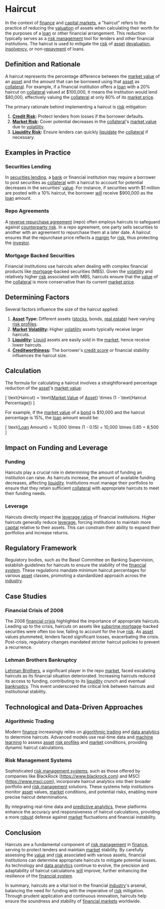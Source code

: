 # Haircut

In the context of [finance](../f/finance.md) and [capital markets](../c/capital_markets.md), a "haircut" refers to the practice of reducing the [valuation](../v/valuation.md) of assets when calculating their worth for the purposes of a [loan](../l/loan.md) or other financial arrangement. This reduction typically serves as a [risk management](../r/risk_management.md) tool for lenders and other financial institutions. The haircut is used to mitigate the [risk](../r/risk.md) of [asset](../a/asset.md) [devaluation](../d/devaluation.md), [insolvency](../i/insolvency.md), or non-[repayment](../r/repayment.md) of loans.

## Definition and Rationale

A haircut represents the percentage difference between the [market value](../m/market_value.md) of an [asset](../a/asset.md) and the amount that can be borrowed using that [asset](../a/asset.md) as [collateral](../c/collateral.md). For example, if a financial institution offers a [loan](../l/loan.md) with a 20% haircut on [collateral](../c/collateral.md) valued at $100,000, it means the institution would lend $80,000, effectively valuing the [collateral](../c/collateral.md) at only 80% of its [market price](../m/market_price.md).

The primary rationale behind implementing a haircut is [risk](../r/risk.md) mitigation:
1. **[Credit Risk](../c/credit_risk.md):** Protect lenders from losses if the borrower defaults.
2. **[Market Risk](../m/market_risk.md):** Cover potential decreases in the [collateral](../c/collateral.md)'s [market value](../m/market_value.md) due to [volatility](../v/volatility.md).
3. **[Liquidity Risk](../l/liquidity_risk.md):** Ensure lenders can quickly [liquidate](../l/liquidate.md) the [collateral](../c/collateral.md) if necessary.

## Examples in Practice

### Securities Lending

In [securities lending](../s/securities_lending.md), a [bank](../b/bank.md) or financial institution may require a borrower to post securities as [collateral](../c/collateral.md) with a haircut to account for potential decreases in the securities' [value](../v/value.md). For instance, if securities worth $1 million are posted with a 10% haircut, the borrower [will](../w/will.md) receive $900,000 as the [loan](../l/loan.md) amount.

### Repo Agreements

A [reverse repurchase agreement](../r/reverse_repurchase_agreement.md) (repo) often employs haircuts to safeguard against [counterparty risk](../c/counterparty_risk.md). In a repo agreement, one party sells securities to another with an agreement to repurchase them at a later date. A haircut ensures that the repurchase price reflects a [margin](../m/margin.md) for [risk](../r/risk.md), thus protecting the [investor](../i/investor.md).

### Mortgage Backed Securities

Financial institutions use haircuts when dealing with complex financial products like [mortgage](../m/mortgage.md)-backed securities (MBS). Given the [volatility](../v/volatility.md) and relatively higher [risk](../r/risk.md) associated with MBS, haircuts ensure that the [value](../v/value.md) of the [collateral](../c/collateral.md) is more conservative than its current [market price](../m/market_price.md).

## Determining Factors

Several factors influence the size of the haircut applied:
1. **[Asset](../a/asset.md) Type:** Different assets ([stocks](../s/stock.md), bonds, [real estate](../r/real_estate.md)) have varying [risk profiles](../r/risk_profiles.md).
2. **[Market](../m/market.md) [Volatility](../v/volatility.md):** Higher [volatility](../v/volatility.md) assets typically receive larger haircuts.
3. **[Liquidity](../l/liquidity.md):** [Liquid](../l/liquid.md) assets are easily sold in the [market](../m/market.md), hence receive lower haircuts.
4. **[Creditworthiness](../c/creditworthiness.md):** The borrower's [credit score](../c/credit_score.md) or financial stability influences the haircut size.

## Calculation

The formula for calculating a haircut involves a straightforward percentage reduction of the [asset](../a/asset.md)'s [market value](../m/market_value.md):

\[ \text{Haircut} = \text{[Market Value](../m/market_value.md) of [Asset](../a/asset.md)} \times (1 - \text{Haircut Percentage}) \]

For example, if the [market value](../m/market_value.md) of a [bond](../b/bond.md) is $10,000 and the haircut percentage is 15%, the [loan](../l/loan.md) amount would be:

\[ \text{[Loan](../l/loan.md) Amount} = 10,000 \times (1 - 0.15) = 10,000 \times 0.85 = 8,500 \]

## Impact on Funding and Leverage

### Funding

Haircuts play a crucial role in determining the amount of funding an institution can raise. As haircuts increase, the amount of available funding decreases, affecting [liquidity](../l/liquidity.md). Institutions must manage their portfolios to ensure that they retain sufficient [collateral](../c/collateral.md) with appropriate haircuts to meet their funding needs.

### Leverage

Haircuts directly impact the [leverage ratios](../l/leverage_ratios.md) of financial institutions. Higher haircuts generally reduce [leverage](../l/leverage.md), forcing institutions to maintain more [capital](../c/capital.md) relative to their assets. This can constrain their ability to expand their portfolios and increase returns.

## Regulatory Framework

Regulatory bodies, such as the Basel Committee on Banking Supervision, establish guidelines for haircuts to ensure the stability of the [financial system](../f/financial_system.md). These regulations mandate minimum haircut percentages for various [asset](../a/asset.md) classes, promoting a standardized approach across the [industry](../i/industry.md).

## Case Studies

### Financial Crisis of 2008

The 2008 [financial crisis](../f/financial_crisis.md) highlighted the importance of appropriate haircuts. Leading up to the crisis, haircuts on assets like [subprime mortgage](../s/subprime_mortgage.md)-backed securities were often too low, failing to account for the true [risk](../r/risk.md). As [asset](../a/asset.md) values plummeted, lenders faced significant losses, exacerbating the crisis. Post-crisis, regulatory changes mandated stricter haircut policies to prevent a recurrence.

### Lehman Brothers Bankruptcy

[Lehman Brothers](../l/lehman_brothers.md), a significant player in the repo [market](../m/market.md), faced escalating haircuts as its financial situation deteriorated. Increasing haircuts reduced its access to funding, contributing to its [liquidity](../l/liquidity.md) crunch and eventual [bankruptcy](../b/bankruptcy.md). This event underscored the critical link between haircuts and institutional stability.

## Technological and Data-Driven Approaches

### Algorithmic Trading

Modern [finance](../f/finance.md) increasingly relies on [algorithmic trading](../a/accountability.md) and [data analytics](../d/data_analytics.md) to determine haircuts. Advanced models use real-time data and [machine learning](../m/machine_learning.md) to assess [asset](../a/asset.md) [risk profiles](../r/risk_profiles.md) and [market](../m/market.md) conditions, providing dynamic haircut calculations.

### Risk Management Systems

Sophisticated [risk management systems](../r/risk_management_systems.md), such as those offered by companies like BlackRock (https://www.blackrock.com) and MSCI (https://www.msci.com), incorporate haircut analytics into their broader portfolio and [risk management](../r/risk_management.md) solutions. These systems help institutions monitor [asset](../a/asset.md) values, [market](../m/market.md) conditions, and potential risks, enabling more precise haircut determinations.

By integrating real-time data and [predictive analytics](../p/predictive_analytics.md), these platforms enhance the accuracy and responsiveness of haircut calculations, providing a more [robust](../r/robust.md) defense against [market](../m/market.md) fluctuations and financial instability.

## Conclusion

Haircuts are a fundamental component of [risk management](../r/risk_management.md) in [finance](../f/finance.md), serving to protect lenders and maintain [market](../m/market.md) stability. By carefully assessing the [value](../v/value.md) and [risk](../r/risk.md) associated with various assets, financial institutions can determine appropriate haircuts to mitigate potential losses. As technology and [data analytics](../d/data_analytics.md) continue to evolve, the precision and adaptability of haircut calculations [will](../w/will.md) improve, further enhancing the resilience of the [financial system](../f/financial_system.md).

In summary, haircuts are a vital tool in the financial [industry](../i/industry.md)'s arsenal, balancing the need for funding with the imperative of [risk](../r/risk.md) mitigation. Through prudent application and continuous innovation, haircuts help ensure the soundness and stability of [financial markets](../f/financial_market.md) worldwide.